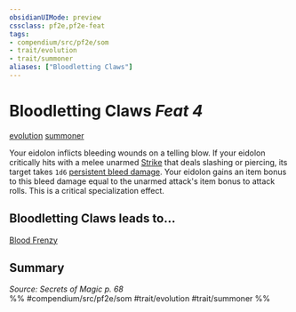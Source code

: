 ```yaml
---
obsidianUIMode: preview
cssclass: pf2e,pf2e-feat
tags:
- compendium/src/pf2e/som
- trait/evolution
- trait/summoner
aliases: ["Bloodletting Claws"]
---
```

# Bloodletting Claws  *Feat 4*  
[evolution](/rules/traits/evolution-som.md)  [summoner](/rules/traits/summoner-som.md)  


Your eidolon inflicts bleeding wounds on a telling blow. If your eidolon critically hits with a melee unarmed [Strike](/rules/actions/strike.md) that deals slashing or piercing, its target takes `1d6` [persistent bleed damage](/rules/conditions.md#Persistent%20Damage). Your eidolon gains an item bonus to this bleed damage equal to the unarmed attack's item bonus to attack rolls. This is a critical specialization effect.

## Bloodletting Claws leads to...

[Blood Frenzy](/compendium/feats/blood-frenzy-som.md)

## Summary

*Source: Secrets of Magic p. 68*  
%% #compendium/src/pf2e/som #trait/evolution #trait/summoner %%